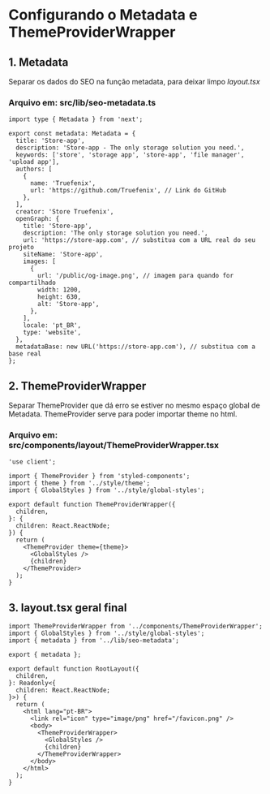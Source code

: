 # Configurando o Metadata e ThemeProviderWrapper

## 1. Metadata
Separar os dados do SEO na função metadata, para deixar limpo _layout.tsx_

### Arquivo em: src/lib/seo-metadata.ts

```
import type { Metadata } from 'next';

export const metadata: Metadata = {
  title: 'Store-app',
  description: 'Store-app - The only storage solution you need.',
  keywords: ['store', 'storage app', 'store-app', 'file manager', 'upload app'],
  authors: [
    {
      name: 'Truefenix',
      url: 'https://github.com/Truefenix', // Link do GitHub
    },
  ],
  creator: 'Store Truefenix',
  openGraph: {
    title: 'Store-app',
    description: 'The only storage solution you need.',
    url: 'https://store-app.com', // substitua com a URL real do seu projeto
    siteName: 'Store-app',
    images: [
      {
        url: '/public/og-image.png', // imagem para quando for compartilhado
        width: 1200,
        height: 630,
        alt: 'Store-app',
      },
    ],
    locale: 'pt_BR',
    type: 'website',
  },
  metadataBase: new URL('https://store-app.com'), // substitua com a base real
};
```

## 2. ThemeProviderWrapper
Separar ThemeProvider que dá erro se estiver no mesmo espaço global de Metadata.
ThemeProvider serve para poder importar theme no html.

### Arquivo em: src/components/layout/ThemeProviderWrapper.tsx

```
'use client';

import { ThemeProvider } from 'styled-components';
import { theme } from '../style/theme';
import { GlobalStyles } from '../style/global-styles';

export default function ThemeProviderWrapper({
  children,
}: {
  children: React.ReactNode;
}) {
  return (
    <ThemeProvider theme={theme}>
      <GlobalStyles />
      {children}
    </ThemeProvider>
  );
}
```

## 3. layout.tsx geral final

```
import ThemeProviderWrapper from '../components/ThemeProviderWrapper';
import { GlobalStyles } from '../style/global-styles';
import { metadata } from '../lib/seo-metadata';

export { metadata };

export default function RootLayout({
  children,
}: Readonly<{
  children: React.ReactNode;
}>) {
  return (
    <html lang="pt-BR">
      <link rel="icon" type="image/png" href="/favicon.png" />
      <body>
        <ThemeProviderWrapper>
          <GlobalStyles />
          {children}
        </ThemeProviderWrapper>
      </body>
    </html>
  );
}
```
